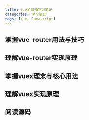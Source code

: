 ```yaml
---
title: Vue全家桶学习笔记
categories: 学习笔记
tags: [Vue, Javascript]
---
```

## 掌握vue-router用法与技巧
## 理解vue-router实现原理
## 掌握vuex理念与核心用法
## 理解vuex实现原理
## 阅读源码